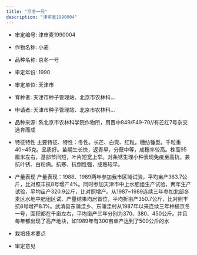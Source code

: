 ```yaml
---
title: "京冬一号"
description: "津审麦1990004"
---
```

* 审定编号:  津审麦1990004

*  作物名称:  小麦

*  品种名称:  京冬一号

*  审定年份:  1990

*  审定单位:  天津市

* 育种者:  天津市种子管理站、北京市农林科...

*  申请者:  天津市种子管理站、北京市农林科...

*  品种来源:  系北京市农林科学院作物所，用晋中849/F49-70//有芒红7号杂交选育而成

*  特征特性
主要特征、特性：冬性。长芒、白壳、红粒。穗纺锤型。千粒重40~45克。品质好。苗期生长快，返青早，分蘖中等，成穗率较高。株高95厘米左右，基部节间短，叶片短宽上举。对条锈生理小种表现免疫至高抗，兼抗叶锈、白粉病。抗寒、抗倒性强，成熟较早。

*  产量表现
产量表现：1988、1989两年参加我市区域试验，平均亩产363.7公斤，比对照丰抗8号增产4%。同时参加天津市中上水肥组生产试验，两年生产试验，平均亩产320.9公斤，比对照增产。从1987~1989连续三年参加北部冬麦区水地中肥组区试、产量结果均居首位，平均折亩产350.7公斤，比对照丰抗8号增产8.1%。武清县东蒲洼乡、东蒲洼村从1987年以来连续三年种植京冬一号，面积都在千亩左右，平均亩产三年分别为370、380、450公斤。并且每年都出现了高产地块，如1989年有300亩单产达到了500公斤的水

*  栽培技术要点


*  审定意见

